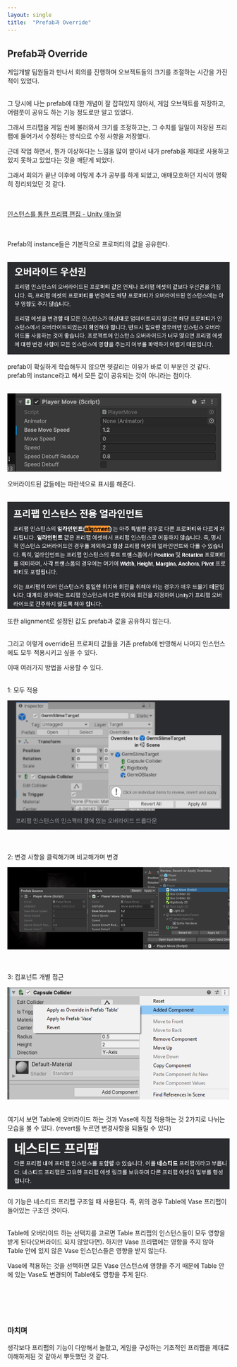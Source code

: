```yaml
---
layout: single
title:  "Prefab과 Override"
---
```





## Prefab과 Override


게임개발 팀원들과 만나서 회의를 진행하며 오브젝트들의 크기를 조절하는 시간을 가진 적이 있었다.
<br>
<br>

그 당시에 나는 prefab에 대한 개념이 잘 잡혀있지 않아서, 게임 오브젝트를 저장하고, 어렴풋이 공유도 하는 기능 정도로만 알고 있었다.

그래서 프리팹을 게임 씬에 불러와서 크기를 조정하고는, 그 수치를 일일이 저장된 프리팹에 들어가서 수정하는 방식으로 수정 사항을 저장했다. 

근데 작업 하면서, 뭔가 이상하다는 느낌을 많이 받아서 내가 prefab을 제대로 사용하고 있지 못하고 있었다는 것을 깨닫게 되었다.

그래서  회의가 끝난 이후에 이렇게 추가 공부를 하게 되었고, 애매모호하던 지식이 명확히 정리되었던 것 같다.
<br>
<br>
<br>

[인스턴스를 통한 프리팹 편집 - Unity 매뉴얼](https://docs.unity3d.com/kr/2021.3/Manual/EditingPrefabViaInstance.html)
<br>
<br>
<br>

Prefab의 instance들은 기본적으로 프로퍼티의 값을 공유한다.
<br>
<br>

![alt text](<../images/2025-08-29/image 1.png>)

prefab이 확실하게 학습해두지 않으면 헷갈리는 이유가 바로 이 부분인 것 같다. prefab의 instance라고 해서 모든 값이 공유되는 것이 아니라는 점이다.
<br>
<br>

![alt text](<../images/2025-08-29/image 2.png>)


오버라이드된 값들에는 파란색으로 표시를 해준다.
<br>
<br>


![alt text](<../images/2025-08-29/image 3.png>)

또한 alignment로 설정된 값도 prefab과 값을 공유하지 않는다.
<br>
<br>

그리고 이렇게 override된 프로퍼티 값들을 기존 prefab에 반영해서 나머지 인스턴스에도 모두 적용시키고 싶을 수 있다.

이때 여러가지 방법을 사용할 수 있다.
<br>
<br>

1: 모두 적용

![alt text](<../images/2025-08-29/image 4.png>)
<br>
<br>
<br>

2: 변경 사항을 클릭해가며 비교해가며 변경

![alt text](<../images/2025-08-29/image 5.png>)
<br>
<br>
<br>

3: 컴포넌트 개별 접근

![alt text](<../images/2025-08-29/image 6.png>)
<br>
<br>

여기서 보면 Table에 오버라이드 하는 것과 Vase에 직접 적용하는 것 2가지로 나뉘는 모습을 볼 수 있다. (revert를 누르면 변경사항을 되돌릴 수 있다)

![alt text](<../images/2025-08-29/image 7.png>)

이 기능은 네스티드 프리팹 구조일 때 사용된다. 즉, 위의 경우 Table에 Vase 프리팹이 들어있는 구조인 것이다.
<br>
<br>

Table에 오버라이드 하는 선택지를 고르면 Table 프리팹의 인스턴스들이 모두 영향을 받게 된다(오버라이드 되지 않았다면). 하지만 Vase 프리팹에는 영향을 주지 않아 Table 안에 있지 않은 Vase 인스턴스들은 영향을 받지 않는다. 

Vase에 적용하는 것을 선택하면 모든 Vase 인스턴스에 영향을 주기 때문에 Table 안에 있는 Vase도 변경되어 Table에도 영향을 주게 된다.

<br>
<br>
<br>
<br>

### 마치며

생각보다 프리팹의 기능이 다양해서 놀랐고, 게임을 구성하는 기초적인 프리팹을 제대로 이해하게된 것 같아서 뿌듯했던 것 같다.